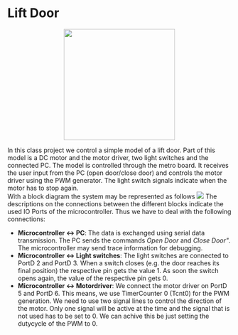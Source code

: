 # Lift Door 
<p align="center"><img src="https://user-images.githubusercontent.com/46196385/103415235-89d16d00-4b81-11eb-9df8-9cb3bd40e91a.jpg" width= "250"/></p>

In this class project we control a simple model of a lift door. 
Part of this model is a DC motor and the motor driver, two light switches and the connected PC. The model is controlled through the metro board. It receives the user input from the PC (open door/close door) and controls the motor driver using the PWM generator. The light switch signals indicate when the motor has to stop again.<br>
With a block diagram the system may be represented as follows <img src="https://user-images.githubusercontent.com/46196385/103366688-90011400-4ac3-11eb-8e9e-65c0397db300.png" />
The descriptions on the connections between the different blocks indicate the used IO Ports of the microcontroller. Thus we have to deal with the following connections:
- **Microcontroller <-> PC**: The data is exchanged using serial data transmission. The PC sends the commands *Open Door* and *Close Door"*. The microcontroller may send trace information for debugging.
- **Microcontroller <-> Light switches**: The light switches are connected to PortD 2 and PortD 3. When a switch closes (e.g. the door reaches its final position) the respective pin gets the value 1. As soon the switch opens again, the value of the respective pin gets 0.
- **Microcontroller <-> Motordriver**: We connect the motor driver on PortD 5 and PortD 6. This means, we use TimerCounter 0 (Tcnt0) for the PWM generation. We need to use two signal lines to control the direction of the motor. Only one signal will be active at the time and the signal that is not used has to be set to 0. We can achive this be just setting the dutycycle of the PWM to 0.

